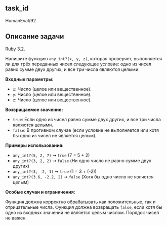 ## task_id
HumanEval/92

## Описание задачи
Ruby 3.2.

Напишите функцию `any_int?(x, y, z)`, которая проверяет, выполняется ли для трёх переданных чисел следующее условие: одно из чисел равно сумме двух других, и все три числа являются целыми.

**Входные параметры:**

* `x`: Число (целое или вещественное).
* `y`: Число (целое или вещественное).
* `z`: Число (целое или вещественное).


**Возвращаемое значение:**

* `true`: Если одно из чисел равно сумме двух других, и все три числа являются целыми.
* `false`: В противном случае (если условие не выполняется или хотя бы одно из чисел не является целым).


**Примеры использования:**

* `any_int?(5, 2, 7)` ➞ `true` (7 = 5 + 2)
* `any_int?(3, 2, 2)` ➞ `false` (Ни одно число не равно сумме двух других)
* `any_int?(3, -2, 1)` ➞ `true` (1 = 3 + (-2))
* `any_int?(3.6, -2.2, 2)` ➞ `false` (Хотя бы одно число не является целым)


**Особые случаи и ограничения:**

Функция должна корректно обрабатывать как положительные, так и отрицательные числа.  Функция должна возвращать `false`, если хотя бы одно из входных значений не является целым числом.  Порядок чисел не важен.

